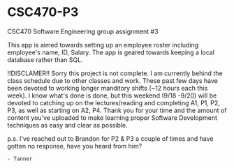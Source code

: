 # CSC470-P3
CSC470 Software Engineering group assignment #3

This app is aimed towards setting up an employee roster including employee's name, ID, Salary. The app is geared towards keeping a local database rather than 
SQL.

!!DISCLAMER!!
  Sorry this project is not complete. I am currently behind the class schedule due to other classes and work. These past few days have been devoted to working longer
  manditory shifts (~12 hours each this week). I know what's done is done, but this weekend (9/18 -9/20) will be devoted to catching up on the lectures/reading and 
  completing A1, P1, P2, P3, as well as starting on A2, P4. Thank you for your time and the amount of content you've uploaded to make learning proper Software 
  Development techniques as easy and clear as possible.
  
  
  p.s. I've reached out to Brandon for P2 & P3 a couple of times and have gotten no response, have you heard from him?
  
  
    - Tanner
